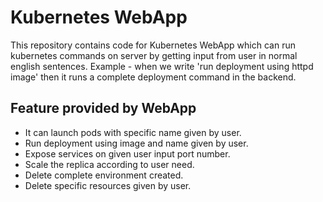 Kubernetes WebApp
=========
This repository contains code for Kubernetes WebApp which can run kubernetes commands on server by getting input from user in normal english sentences.  Example - when we write 'run deployment using httpd image' then it runs a complete deployment command in the backend. 

Feature provided by WebApp
------------
- It can launch pods with specific name given by user. 
- Run deployment using image and name given by user. 
- Expose services on given user input port number. 
- Scale the replica according to user need. 
- Delete complete environment created. 
- Delete specific resources given by user. 
